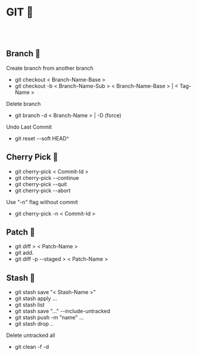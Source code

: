 # GIT :rainbow: 
<br/> <br/>
## Branch  :evergreen_tree:

Create branch from another branch

- git checkout < Branch-Name-Base >  
- git checkout -b < Branch-Name-Sub > < Branch-Name-Base > | < Tag-Name >  

Delete branch  
- git branch -d < Branch-Name > | -D (force)  

Undo Last Commit 
- git reset --soft HEAD^  

## Cherry Pick  :cherries:
- git cherry-pick < Commit-Id >  
- git cherry-pick --continue  
- git cherry-pick --quit  
- git cherry-pick --abort  

Use "-n" flag without commit
- git cherry-pick -n  < Commit-Id >

## Patch  :jeans:
- git diff > < Patch-Name >
- git add.
- git diff -p --staged >  < Patch-Name >

## Stash  :briefcase:
- git stash save "< Stash-Name >"
- git stash apply ...
- git stash list
- git stash save "..." --include-untracked
- git stash push -m "name" ...
- git stash drop ..

Delete untracked all  
- git clean -f -d
